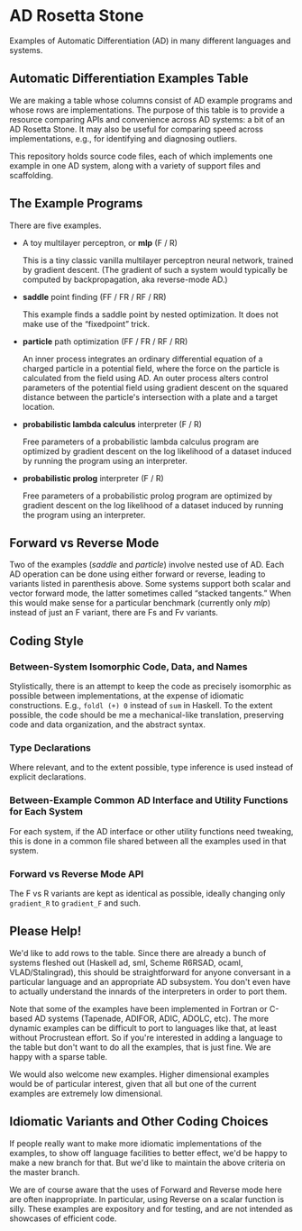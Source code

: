 # AD Rosetta Stone

Examples of Automatic Differentiation (AD) in many different languages and systems.

## Automatic Differentiation Examples Table

We are making a table whose columns consist of AD example programs and whose rows are implementations.  The purpose of this table is to provide a resource comparing APIs and convenience across AD systems: a bit of an AD Rosetta Stone.  It may also be useful for comparing speed across implementations, e.g., for identifying and diagnosing outliers.

This repository holds source code files, each of which implements one example in one AD system, along with a variety of support files and scaffolding.

## The Example Programs

There are five examples.

* A toy multilayer perceptron, or **mlp** (F / R)

  This is a tiny classic vanilla multilayer perceptron neural network, trained by gradient descent.  (The gradient of such a system would typically be computed by backpropagation, aka reverse-mode AD.)

* **saddle** point finding (FF / FR / RF / RR)

  This example finds a saddle point by nested optimization. It does not make use of the “fixedpoint” trick.

* **particle** path optimization (FF / FR / RF / RR)

  An inner process integrates an ordinary differential equation of a charged particle in a potential field, where the force on the particle is calculated from the field using AD.  An outer process alters control parameters of the potential field using gradient descent on the squared distance between the particle's intersection with a plate and a target location.

* **probabilistic lambda calculus** interpreter (F / R)

  Free parameters of a probabilistic lambda calculus program are optimized by gradient descent on the log likelihood of a dataset induced by running the program using an interpreter.

* **probabilistic prolog** interpreter (F / R)

  Free parameters of a probabilistic prolog program are optimized by gradient descent on the log likelihood of a dataset induced by running the program using an interpreter.

## Forward vs Reverse Mode

Two of the examples (*saddle* and *particle*) involve nested use of AD.  Each AD operation can be done using either forward or reverse, leading to variants listed in parenthesis above.  Some systems support both scalar and vector forward mode, the latter sometimes called “stacked tangents.”  When this would make sense for a particular benchmark (currently only *mlp*) instead of just an F variant, there are Fs and Fv variants.

## Coding Style

### Between-System Isomorphic Code, Data, and Names

Stylistically, there is an attempt to keep the code as precisely isomorphic as possible between implementations, at the expense of idiomatic constructions.  E.g., `foldl (+) 0` instead of `sum` in Haskell.  To the extent possible, the code should be me a mechanical-like translation, preserving code and data organization, and the abstract syntax.

### Type Declarations

Where relevant, and to the extent possible, type inference is used instead of explicit declarations.

### Between-Example Common AD Interface and Utility Functions for Each System

For each system, if the AD interface or other utility functions need tweaking, this is done in a common file shared between all the examples used in that system.

### Forward vs Reverse Mode API

The F vs R variants are kept as identical as possible, ideally changing only `gradient_R` to `gradient_F` and such.

## Please Help!

We'd like to add rows to the table.  Since there are already a bunch of systems fleshed out (Haskell ad, sml, Scheme R6RSAD, ocaml, VLAD/Stalingrad), this should be straightforward for anyone conversant in a particular language and an appropriate AD subsystem.  You don't even have to actually understand the innards of the interpreters in order to port them.

Note that some of the examples have been implemented in Fortran or C-based AD systems (Tapenade, ADIFOR, ADIC, ADOLC, etc).  The more dynamic examples can be difficult to port to languages like that, at least without Procrustean effort.  So if you're interested in adding a language to the table but don't want to do all the examples, that is just fine.  We are happy with a sparse table.

We would also welcome new examples.  Higher dimensional examples would be of particular interest, given that all but one of the current examples are extremely low dimensional.

## Idiomatic Variants and Other Coding Choices

If people really want to make more idiomatic implementations of the examples, to show off language facilities to better effect, we'd be happy to make a new branch for that.  But we'd like to maintain the above criteria on the master branch.

We are of course aware that the uses of Forward and Reverse mode here are often inappropriate.  In particular, using Reverse on a scalar function is silly.  These examples are expository and for testing, and are not intended as showcases of efficient code.
